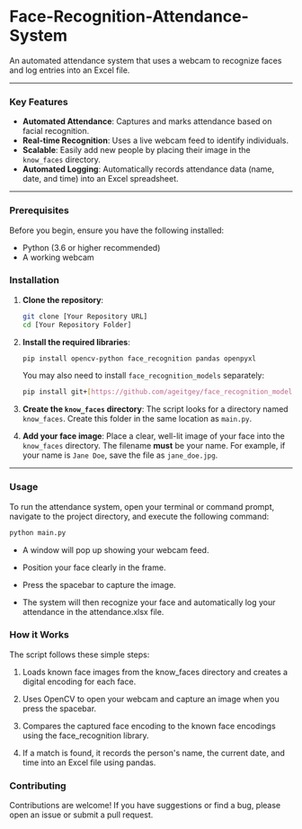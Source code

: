 # Face-Recognition-Attendance-System



An automated attendance system that uses a webcam to recognize faces and log entries into an Excel file.

---

### Key Features
* **Automated Attendance**: Captures and marks attendance based on facial recognition.
* **Real-time Recognition**: Uses a live webcam feed to identify individuals.
* **Scalable**: Easily add new people by placing their image in the `know_faces` directory.
* **Automated Logging**: Automatically records attendance data (name, date, and time) into an Excel spreadsheet.

---

### Prerequisites
Before you begin, ensure you have the following installed:
* Python (3.6 or higher recommended)
* A working webcam

### Installation
1.  **Clone the repository**:
    ```bash
    git clone [Your Repository URL]
    cd [Your Repository Folder]
    ```

2.  **Install the required libraries**:
    ```bash
    pip install opencv-python face_recognition pandas openpyxl
    ```
    You may also need to install `face_recognition_models` separately:
    ```bash
    pip install git+[https://github.com/ageitgey/face_recognition_models](https://github.com/ageitgey/face_recognition_models)
    ```

3.  **Create the `know_faces` directory**:
    The script looks for a directory named `know_faces`. Create this folder in the same location as `main.py`.

4.  **Add your face image**:
    Place a clear, well-lit image of your face into the `know_faces` directory. The filename **must** be your name. For example, if your name is `Jane Doe`, save the file as `jane_doe.jpg`.

---

### Usage
To run the attendance system, open your terminal or command prompt, navigate to the project directory, and execute the following command:

```bash
python main.py
```
* A window will pop up showing your webcam feed.

* Position your face clearly in the frame.

* Press the spacebar to capture the image.

* The system will then recognize your face and automatically log your attendance in the attendance.xlsx file.

### How it Works
The script follows these simple steps:

1. Loads known face images from the know_faces directory and creates a digital encoding for each face.

2. Uses OpenCV to open your webcam and capture an image when you press the spacebar.

3. Compares the captured face encoding to the known face encodings using the face_recognition library.

4. If a match is found, it records the person's name, the current date, and time into an Excel file using pandas.

### Contributing
Contributions are welcome! If you have suggestions or find a bug, please open an issue or submit a pull request.


